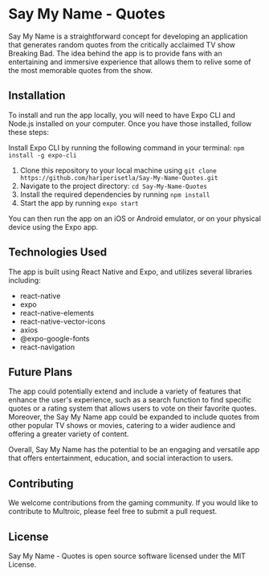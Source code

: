 # Say My Name - Quotes

Say My Name is a straightforward concept for developing an application that generates random quotes from the critically acclaimed TV show Breaking Bad. The idea behind the app is to provide fans with an entertaining and immersive experience that allows them to relive some of the most memorable quotes from the show.

## Installation

To install and run the app locally, you will need to have Expo CLI and Node.js installed on your computer. Once you have those installed, follow these steps:

Install Expo CLI by running the following command in your terminal: `npm install -g expo-cli`
1. Clone this repository to your local machine using `git clone https://github.com/hariperisetla/Say-My-Name-Quotes.git`
2. Navigate to the project directory: `cd Say-My-Name-Quotes`
3. Install the required dependencies by running `npm install`
4. Start the app by running `expo start`

You can then run the app on an iOS or Android emulator, or on your physical device using the Expo app.

## Technologies Used

The app is built using React Native and Expo, and utilizes several libraries including:

- react-native
- expo
- react-native-elements
- react-native-vector-icons
- axios
- @expo-google-fonts
- react-navigation

## Future Plans

The app could potentially extend and include a variety of features that enhance the user's experience, such as a search function to find specific quotes or a rating system that allows users to vote on their favorite quotes. Moreover, the Say My Name app could be expanded to include quotes from other popular TV shows or movies, catering to a wider audience and offering a greater variety of content.

Overall, Say My Name has the potential to be an engaging and versatile app that offers entertainment, education, and social interaction to users.

## Contributing

We welcome contributions from the gaming community. If you would like to contribute to Multroic, please feel free to submit a pull request.

## License

Say My Name - Quotes is open source software licensed under the MIT License.
